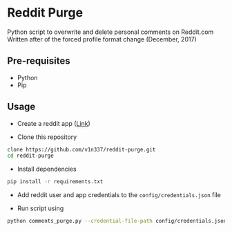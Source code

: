 # Reddit Purge

Python script to overwrite and delete personal comments on Reddit.com
Written after of the forced profile format change (December, 2017)

## Pre-requisites

* Python
* Pip

## Usage

* Create a reddit app ([Link](https://www.reddit.com/prefs/apps/))

* Clone this repository

```bash
clone https://github.com/v1n337/reddit-purge.git
cd reddit-purge
```

* Install dependencies

```bash
pip install -r requirements.txt
```

* Add reddit user and app credentials to the ```config/credentials.json``` file

* Run script using

```bash
python comments_purge.py --credential-file-path config/credentials.json
```
